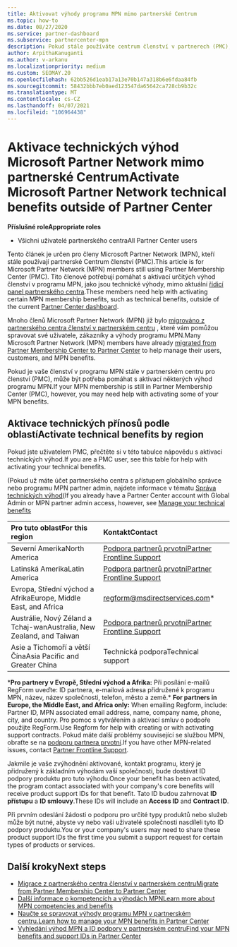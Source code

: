 ```yaml
---
title: Aktivovat výhody programu MPN mimo partnerské Centrum
ms.topic: how-to
ms.date: 08/27/2020
ms.service: partner-dashboard
ms.subservice: partnercenter-mpn
description: Pokud stále používáte centrum členství v partnerech (PMC), zjistěte, kdo se má obrátit, abyste vám pomohli aktivovat výhody technické podpory programu MPN a poskytnout vám výhody ID podpory.
author: ArpithaKanuganti
ms.author: v-arkanu
ms.localizationpriority: medium
ms.custom: SEOMAY.20
ms.openlocfilehash: 62bb526d1eab17a13e70b147a318b6e6fdaa84fb
ms.sourcegitcommit: 58432bbb7eb0aed123547da65642ca728cb9b32c
ms.translationtype: MT
ms.contentlocale: cs-CZ
ms.lasthandoff: 04/07/2021
ms.locfileid: "106964438"
---
```

# <a name="activate-microsoft-partner-network-technical-benefits-outside-of-partner-center"></a><span data-ttu-id="8729e-103">Aktivace technických výhod Microsoft Partner Network mimo partnerské Centrum</span><span class="sxs-lookup"><span data-stu-id="8729e-103">Activate Microsoft Partner Network technical benefits outside of Partner Center</span></span>


<span data-ttu-id="8729e-104">**Příslušné role**</span><span class="sxs-lookup"><span data-stu-id="8729e-104">**Appropriate roles**</span></span>

- <span data-ttu-id="8729e-105">Všichni uživatelé partnerského centra</span><span class="sxs-lookup"><span data-stu-id="8729e-105">All Partner Center users</span></span>

<span data-ttu-id="8729e-106">Tento článek je určen pro členy Microsoft Partner Network (MPN), kteří stále používají partnerské Centrum členství (PMC).</span><span class="sxs-lookup"><span data-stu-id="8729e-106">This article is for Microsoft Partner Network (MPN) members still using Partner Membership Center (PMC).</span></span> <span data-ttu-id="8729e-107">Tito členové potřebují pomáhat s aktivací určitých výhod členství v programu MPN, jako jsou technické výhody, mimo aktuální [řídicí panel partnerského centra](https://partner.microsoft.com/dashboard).</span><span class="sxs-lookup"><span data-stu-id="8729e-107">These members need help with activating certain MPN membership benefits, such as technical benefits, outside of the current [Partner Center dashboard](https://partner.microsoft.com/dashboard).</span></span>

<span data-ttu-id="8729e-108">Mnoho členů Microsoft Partner Network (MPN) již bylo [migrováno z partnerského centra členství v partnerském centru](prepare-pmc-pc-migration.md) , které vám pomůžou spravovat své uživatele, zákazníky a výhody programu MPN.</span><span class="sxs-lookup"><span data-stu-id="8729e-108">Many Microsoft Partner Network (MPN) members have already [migrated from Partner Membership Center to Partner Center](prepare-pmc-pc-migration.md) to help manage their users, customers, and MPN benefits.</span></span>

<span data-ttu-id="8729e-109">Pokud je vaše členství v programu MPN stále v partnerském centru pro členství (PMC), může být potřeba pomáhat s aktivací některých výhod programu MPN.</span><span class="sxs-lookup"><span data-stu-id="8729e-109">If your MPN membership is still in Partner Membership Center (PMC), however, you may need help with activating some of your MPN benefits.</span></span>

## <a name="activate-technical-benefits-by-region"></a><span data-ttu-id="8729e-110">Aktivace technických přínosů podle oblastí</span><span class="sxs-lookup"><span data-stu-id="8729e-110">Activate technical benefits by region</span></span>

<span data-ttu-id="8729e-111">Pokud jste uživatelem PMC, přečtěte si v této tabulce nápovědu s aktivací technických výhod.</span><span class="sxs-lookup"><span data-stu-id="8729e-111">If you are a PMC user, see this table for help with activating your technical benefits.</span></span>

<span data-ttu-id="8729e-112">(Pokud už máte účet partnerského centra s přístupem globálního správce nebo programu MPN partner admin, najdete informace v tématu [Správa technických výhod](https://docs.microsoft.com/partner-center/manage-your-partner-network-benefits#manage-technical-benefits)</span><span class="sxs-lookup"><span data-stu-id="8729e-112">(If you already have a Partner Center account with Global Admin or MPN partner admin access, however, see [Manage your technical benefits](https://docs.microsoft.com/partner-center/manage-your-partner-network-benefits#manage-technical-benefits)</span></span>

|<span data-ttu-id="8729e-113">Pro tuto oblast</span><span class="sxs-lookup"><span data-stu-id="8729e-113">For this region</span></span>  | <span data-ttu-id="8729e-114">Kontakt</span><span class="sxs-lookup"><span data-stu-id="8729e-114">Contact</span></span> |
|:--------|:------------|
|<span data-ttu-id="8729e-115">Severní Amerika</span><span class="sxs-lookup"><span data-stu-id="8729e-115">North America</span></span>  | [<span data-ttu-id="8729e-116">Podpora partnerů prvotní</span><span class="sxs-lookup"><span data-stu-id="8729e-116">Partner Frontline Support</span></span>](https://partner.microsoft.com/support?issueid=300-0042)  |
|<span data-ttu-id="8729e-117">Latinská Amerika</span><span class="sxs-lookup"><span data-stu-id="8729e-117">Latin America</span></span>  | [<span data-ttu-id="8729e-118">Podpora partnerů prvotní</span><span class="sxs-lookup"><span data-stu-id="8729e-118">Partner Frontline Support</span></span>](https://partner.microsoft.com/support?issueid=300-0042)  |
|<span data-ttu-id="8729e-119">Evropa, Střední východ a Afrika</span><span class="sxs-lookup"><span data-stu-id="8729e-119">Europe, Middle East, and Africa</span></span>  | [regform@msdirectservices.com](mailto:regform@msdirectservices.com)*  |
|<span data-ttu-id="8729e-120">Austrálie, Nový Zéland a Tchaj-wan</span><span class="sxs-lookup"><span data-stu-id="8729e-120">Australia, New Zealand, and Taiwan</span></span>  | [<span data-ttu-id="8729e-121">Podpora partnerů prvotní</span><span class="sxs-lookup"><span data-stu-id="8729e-121">Partner Frontline Support</span></span>](https://partner.microsoft.com/support?issueid=300-0042)  |
|<span data-ttu-id="8729e-122">Asie a Tichomoří a větší Čína</span><span class="sxs-lookup"><span data-stu-id="8729e-122">Asia Pacific and Greater China</span></span>  | <span data-ttu-id="8729e-123">Technická podpora</span><span class="sxs-lookup"><span data-stu-id="8729e-123">Technical support</span></span>  |

<span data-ttu-id="8729e-124">\***Pro partnery v Evropě, Střední východ a Afrika:** Při posílání e-mailů RegForm uveďte: ID partnera, e-mailová adresa přidružené k programu MPN, název, název společnosti, telefon, město a země.</span><span class="sxs-lookup"><span data-stu-id="8729e-124">\* **For partners in Europe, the Middle East, and Africa only:** When emailing Regform, include: Partner ID, MPN associated email address, name, company name, phone, city, and country.</span></span> <span data-ttu-id="8729e-125">Pro pomoc s vytvářením a aktivací smluv o podpoře použijte RegForm.</span><span class="sxs-lookup"><span data-stu-id="8729e-125">Use Regform for help with creating or with activating support contracts.</span></span> <span data-ttu-id="8729e-126">Pokud máte další problémy související se službou MPN, obraťte se na [podporu partnera prvotní](https://partner.microsoft.com/support?issueid=300-0042).</span><span class="sxs-lookup"><span data-stu-id="8729e-126">If you have other MPN-related issues, contact [Partner Frontline Support](https://partner.microsoft.com/support?issueid=300-0042).</span></span>

<span data-ttu-id="8729e-127">Jakmile je vaše zvýhodnění aktivované, kontakt programu, který je přidružený k základním výhodám vaší společnosti, bude dostávat ID podpory produktu pro tuto výhodu.</span><span class="sxs-lookup"><span data-stu-id="8729e-127">Once your benefit has been activated, the program contact associated with your company's core benefits will receive product support IDs for that benefit.</span></span> <span data-ttu-id="8729e-128">Tato ID budou zahrnovat **ID přístupu** a **ID smlouvy**.</span><span class="sxs-lookup"><span data-stu-id="8729e-128">These IDs will include an **Access ID** and **Contract ID**.</span></span> 

<span data-ttu-id="8729e-129">Při prvním odeslání žádosti o podporu pro určité typy produktů nebo služeb může být nutné, abyste vy nebo vaši uživatelé společnosti nasdíleli tyto ID podpory produktu.</span><span class="sxs-lookup"><span data-stu-id="8729e-129">You or your company's users may need to share these product support IDs the first time you submit a support request for certain types of products or services.</span></span>

## <a name="next-steps"></a><span data-ttu-id="8729e-130">Další kroky</span><span class="sxs-lookup"><span data-stu-id="8729e-130">Next steps</span></span>

- [<span data-ttu-id="8729e-131">Migrace z partnerského centra členství v partnerském centru</span><span class="sxs-lookup"><span data-stu-id="8729e-131">Migrate from Partner Membership Center to Partner Center</span></span>](prepare-pmc-pc-migration.md)
- [<span data-ttu-id="8729e-132">Další informace o kompetencích a výhodách MPN</span><span class="sxs-lookup"><span data-stu-id="8729e-132">Learn more about MPN competencies and benefits</span></span>](learn-about-competencies.md)
- [<span data-ttu-id="8729e-133">Naučte se spravovat výhody programu MPN v partnerském centru.</span><span class="sxs-lookup"><span data-stu-id="8729e-133">Learn how to manage your MPN benefits in Partner Center</span></span>](manage-your-partner-network-benefits.md)
- [<span data-ttu-id="8729e-134">Vyhledání výhod MPN a ID podpory v partnerském centru</span><span class="sxs-lookup"><span data-stu-id="8729e-134">Find your MPN benefits and support IDs in Partner Center</span></span>](mpn-find-benefits.md)
